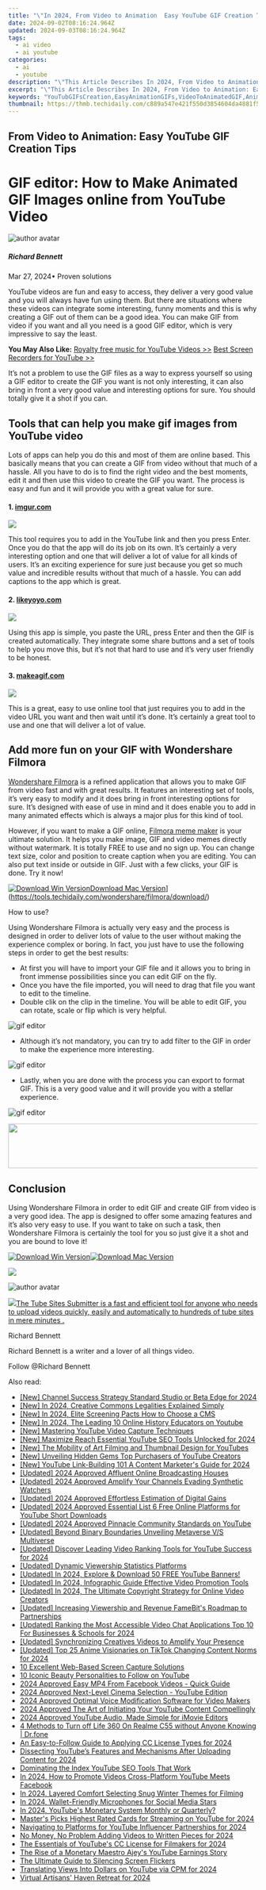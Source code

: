 ```yaml
---
title: "\"In 2024, From Video to Animation  Easy YouTube GIF Creation Tips\""
date: 2024-09-02T08:16:24.964Z
updated: 2024-09-03T08:16:24.964Z
tags:
  - ai video
  - ai youtube
categories:
  - ai
  - youtube
description: "\"This Article Describes In 2024, From Video to Animation: Easy YouTube GIF Creation Tips\""
excerpt: "\"This Article Describes In 2024, From Video to Animation: Easy YouTube GIF Creation Tips\""
keywords: "YouTubGIFsCreation,EasyAnimationGIFs,VideoToAnimatedGIF,AnimatedYouTubeGIFs,GIFMakingForVideo,QuickGIFAnimation,YouTubeVideoGIFTips"
thumbnail: https://thmb.techidaily.com/c889a547e421f550d3854604da4881f54e6123831fe3b245b44881a2b3d8e123.jpg
---
```


## From Video to Animation: Easy YouTube GIF Creation Tips

# GIF editor: How to Make Animated GIF Images online from YouTube Video

![author avatar](https://images.wondershare.com/filmora/article-images/richard-bennett.jpg)

##### Richard Bennett

 Mar 27, 2024• Proven solutions

YouTube videos are fun and easy to access, they deliver a very good value and you will always have fun using them. But there are situations where these videos can integrate some interesting, funny moments and this is why creating a GIF out of them can be a good idea. You can make GIF from video if you want and all you need is a good GIF editor, which is very impressive to say the least.

**You May Also Like:**
[Royalty free music for YouTube Videos >>](https://tools.techidaily.com/wondershare/filmora/download/)
[Best Screen Recorders for YouTube >>](https://tools.techidaily.com/wondershare/filmora/download/)

It’s not a problem to use the GIF files as a way to express yourself so using a GIF editor to create the GIF you want is not only interesting, it can also bring in front a very good value and interesting options for sure. You should totally give it a shot if you can.

## Tools that can help you make gif images from YouTube video

Lots of apps can help you do this and most of them are online based. This basically means that you can create a GIF from video without that much of a hassle. All you have to do is to find the right video and the best moments, edit it and then use this video to create the GIF you want. The process is easy and fun and it will provide you with a great value for sure.

#### 1\. [imgur.com](https://imgur.com/vidgif)

![](https://images.wondershare.com/filmora/article-images/imgur-video-to-gif.jpg)

This tool requires you to add in the YouTube link and then you press Enter. Once you do that the app will do its job on its own. It’s certainly a very interesting option and one that will deliver a lot of value for all kinds of users. It’s an exciting experience for sure just because you get so much value and incredible results without that much of a hassle. You can add captions to the app which is great.

#### 2\. [likeyoyo.com](https://likeyoyo.com/)

![](https://images.wondershare.com/filmora/article-images/likeyoyo-video-to-gif.jpg)

Using this app is simple, you paste the URL, press Enter and then the GIF is created automatically. They integrate some share buttons and a set of tools to help you move this, but it’s not that hard to use and it’s very user friendly to be honest.

#### 3\. [makeagif.com](http://makeagif.com/youtube-to-gif)

![](https://images.wondershare.com/filmora/article-images/makeagif-video-to-gif.jpg)

This is a great, easy to use online tool that just requires you to add in the video URL you want and then wait until it’s done. It’s certainly a great tool to use and one that will deliver a lot of value.

## Add more fun on your GIF with Wondershare Filmora

[Wondershare Filmora](https://tools.techidaily.com/wondershare/filmora/download/) is a refined application that allows you to make GIF from video fast and with great results. It features an interesting set of tools, it’s very easy to modify and it does bring in front interesting options for sure. It’s designed with ease of use in mind and it does enable you to add in many animated effects which is always a major plus for this kind of tool.

However, if you want to make a GIF online, [Filmora meme maker](https://tools.techidaily.com/wondershare/filmora/download/) is your ultimate solution. It helps you make image, GIF and video memes directly without watermark. It is totally FREE to use and no sign up. You can change text size, color and position to create caption when you are editing. You can also put text inside or outside in GIF. Just with a few clicks, your GIF is done. Try it now!

[![Download Win Version](https://images.wondershare.com/filmora/guide/download-btn-win.jpg)](https://tools.techidaily.com/wondershare/filmora/download/)[Download Mac Version](https://images.wondershare.com/filmora/guide/download-btn-mac.jpg)](https://tools.techidaily.com/wondershare/filmora/download/)

How to use?

Using Wondershare Filmora is actually very easy and the process is designed in order to deliver lots of value to the user without making the experience complex or boring. In fact, you just have to use the following steps in order to get the best results:

* At first you will have to import your GIF file and it allows you to bring in front immense possibilities since you can edit GIF on the fly.
* Once you have the file imported, you will need to drag that file you want to edit to the timeline.
* Double clik on the clip in the timeline. You will be able to edit GIF, you can rotate, scale or flip which is very helpful.

![gif editor](https://images.wondershare.com/filmora/article-images/video-editing-panel-win.jpg)

* Although it’s not mandatory, you can try to add filter to the GIF in order to make the experience more interesting.

![gif editor](https://images.wondershare.com/filmora/guide/filters-9-win.jpg)

* Lastly, when you are done with the process you can export to format GIF. This is a very good value and it will provide you with a stellar experience.

![gif editor](https://images.wondershare.com/filmora/article-images/export-video-9.jpg)

<!-- affiliate ads begin -->
<a href="https://arkmc.pxf.io/c/5597632/427477/5172" target="_top" id="427477"><img src="//a.impactradius-go.com/display-ad/5172-427477" border="0" alt="" width="728" height="90"/></a><img height="0" width="0" src="https://arkmc.pxf.io/i/5597632/427477/5172" style="position:absolute;visibility:hidden;" border="0" />
<!-- affiliate ads end -->
## Conclusion

Using Wondershare Filmora in order to edit GIF and create GIF from video is a very good idea. The app is designed to offer some amazing features and it’s also very easy to use. If you want to take on such a task, then Wondershare Filmora is certainly the tool for you so just give it a shot and you are bound to love it!

[![Download Win Version](https://images.wondershare.com/filmora/guide/download-btn-win.jpg)](https://tools.techidaily.com/wondershare/filmora/download/)[![Download Mac Version](https://images.wondershare.com/filmora/guide/download-btn-mac.jpg)](https://tools.techidaily.com/wondershare/filmora/download/)

<!-- affiliate ads begin -->
<a href="https://store.movavi.com/affiliate.php?ACCOUNT=MOVAVI&AFFILIATE=108875&PATH=https%3A%2F%2Fwww.movavi.com%3FAFFILIATE%3D108875%26RESOURCE%3DMovavi%2BScreen%2BRecorder%2Bbox"><img src="https://mcusercontent.com/0885a03ded3d480dca9287f12/images/f026b149-fc7c-fd54-5f3e-1460bbb19b6b.jpg" border="0"></a>
<!-- affiliate ads end -->
![author avatar](https://images.wondershare.com/filmora/article-images/richard-bennett.jpg)

<!-- affiliate ads begin -->
<a href="https://secure.2checkout.com/order/checkout.php?PRODS=4531356&QTY=1&AFFILIATE=108875&CART=1"><img src="https://secure.avangate.com/images/merchant/8fdd149fcaa7058caccc9c4ad5b0d89a/products/tss-box.JPG" border="0">The Tube Sites Submitter is a fast and efficient tool for anyone who needs to upload videos quickly, easily and automatically to hundreds of tube sites in mere minutes . </a>
<!-- affiliate ads end -->
Richard Bennett

Richard Bennett is a writer and a lover of all things video.

Follow @Richard Bennett


<ins class="adsbygoogle"
     style="display:block"
     data-ad-format="autorelaxed"
     data-ad-client="ca-pub-7571918770474297"
     data-ad-slot="1223367746"></ins>



<ins class="adsbygoogle"
     style="display:block"
     data-ad-client="ca-pub-7571918770474297"
     data-ad-slot="8358498916"
     data-ad-format="auto"
     data-full-width-responsive="true"></ins>

<span class="atpl-alsoreadstyle">Also read:</span>
<div><ul>
<li><a href="https://youtube-lab.techidaily.com/hannel-success-strategy-standard-studio-or-beta-edge-for-2024/"><u>[New] Channel Success Strategy  Standard Studio or Beta Edge for 2024</u></a></li>
<li><a href="https://youtube-lab.techidaily.com/n-2024-creative-commons-legalities-explained-simply/"><u>[New] In 2024, Creative Commons Legalities Explained Simply</u></a></li>
<li><a href="https://facebook-video-footage.techidaily.com/new-in-2024-elite-screening-pacts-how-to-choose-a-cms/"><u>[New] In 2024, Elite Screening Pacts  How to Choose a CMS</u></a></li>
<li><a href="https://youtube-lab.techidaily.com/n-2024-the-leading-10-online-history-educators-on-youtube/"><u>[New] In 2024, The Leading 10 Online History Educators on Youtube</u></a></li>
<li><a href="https://on-screen-recording.techidaily.com/new-mastering-youtube-video-capture-techniques/"><u>[New] Mastering YouTube Video Capture Techniques</u></a></li>
<li><a href="https://youtube-lab.techidaily.com/aximize-reach-essential-youtube-seo-tools-unlocked-for-2024/"><u>[New] Maximize Reach  Essential YouTube SEO Tools Unlocked for 2024</u></a></li>
<li><a href="https://youtube-lab.techidaily.com/he-mobility-of-art-filming-and-thumbnail-design-for-youtubes/"><u>[New] The Mobility of Art  Filming and Thumbnail Design for YouTubes</u></a></li>
<li><a href="https://youtube-lab.techidaily.com/nveiling-hidden-gems-top-purchasers-of-youtube-creators/"><u>[New] Unveiling Hidden Gems  Top Purchasers of YouTube Creators</u></a></li>
<li><a href="https://youtube-lab.techidaily.com/outube-link-building-101-a-content-marketers-guide-for-2024/"><u>[New] YouTube Link-Building 101  A Content Marketer's Guide for 2024</u></a></li>
<li><a href="https://youtube-lab.techidaily.com/ed-2024-approved-affluent-online-broadcasting-houses/"><u>[Updated] 2024 Approved  Affluent Online Broadcasting Houses</u></a></li>
<li><a href="https://youtube-lab.techidaily.com/ed-2024-approved-amplify-your-channels-evading-synthetic-watchers/"><u>[Updated] 2024 Approved  Amplify Your Channels  Evading Synthetic Watchers</u></a></li>
<li><a href="https://youtube-lab.techidaily.com/ed-2024-approved-effortless-estimation-of-digital-gains/"><u>[Updated] 2024 Approved  Effortless Estimation of Digital Gains</u></a></li>
<li><a href="https://youtube-lab.techidaily.com/ed-2024-approved-essential-list-6-free-online-platforms-for-youtube-short-downloads/"><u>[Updated] 2024 Approved  Essential List  6 Free Online Platforms for YouTube Short Downloads</u></a></li>
<li><a href="https://youtube-lab.techidaily.com/ed-2024-approved-pinnacle-community-standards-on-youtube/"><u>[Updated] 2024 Approved  Pinnacle Community Standards on YouTube</u></a></li>
<li><a href="https://extra-lessons.techidaily.com/updated-beyond-binary-boundaries-unveiling-metaverse-vs-multiverse/"><u>[Updated] Beyond Binary Boundaries  Unveiling Metaverse V/S Multiverse</u></a></li>
<li><a href="https://youtube-lab.techidaily.com/ed-discover-leading-video-ranking-tools-for-youtube-success-for-2024/"><u>[Updated] Discover Leading Video Ranking Tools for YouTube Success for 2024</u></a></li>
<li><a href="https://youtube-lab.techidaily.com/ed-dynamic-viewership-statistics-platforms/"><u>[Updated] Dynamic Viewership Statistics Platforms</u></a></li>
<li><a href="https://youtube-lab.techidaily.com/92765130-updated-in-2024-explore-and-download-50-free-youtube-banners/"><u>[Updated] In 2024, Explore & Download  50 FREE YouTube Banners!</u></a></li>
<li><a href="https://youtube-lab.techidaily.com/ed-in-2024-infographic-guide-effective-video-promotion-tools/"><u>[Updated] In 2024, Infographic Guide  Effective Video Promotion Tools</u></a></li>
<li><a href="https://youtube-lab.techidaily.com/ed-in-2024-the-ultimate-copyright-strategy-for-online-video-creators/"><u>[Updated] In 2024, The Ultimate Copyright Strategy for Online Video Creators</u></a></li>
<li><a href="https://youtube-lab.techidaily.com/ed-increasing-viewership-and-revenue-famebits-roadmap-to-partnerships/"><u>[Updated] Increasing Viewership and Revenue  FameBit's Roadmap to Partnerships</u></a></li>
<li><a href="https://screen-mirroring-recording.techidaily.com/updated-ranking-the-most-accessible-video-chat-applications-top-10-for-businesses-and-schools-for-2024/"><u>[Updated] Ranking the Most Accessible Video Chat Applications  Top 10 For Businesses & Schools for 2024</u></a></li>
<li><a href="https://youtube-lab.techidaily.com/ed-synchronizing-creatives-videos-to-amplify-your-presence/"><u>[Updated] Synchronizing Creatives  Videos to Amplify Your Presence</u></a></li>
<li><a href="https://tiktok-videos.techidaily.com/updated-top-25-anime-visionaries-on-tiktok-changing-content-norms-for-2024/"><u>[Updated] Top 25 Anime Visionaries on TikTok Changing Content Norms for 2024</u></a></li>
<li><a href="https://digital-screen-recording.techidaily.com/10-excellent-web-based-screen-capture-solutions/"><u>10 Excellent Web-Based Screen Capture Solutions</u></a></li>
<li><a href="https://youtube-lab.techidaily.com/onic-beauty-personalities-to-follow-on-youtube/"><u>10 Iconic Beauty Personalities to Follow on YouTube</u></a></li>
<li><a href="https://facebook-clips.techidaily.com/2024-approved-easy-mp4-from-facebook-videos-quick-guide/"><u>2024 Approved  Easy MP4 From Facebook Videos - Quick Guide</u></a></li>
<li><a href="https://youtube-lab.techidaily.com/approved-next-level-cinema-selection-youtube-edition/"><u>2024 Approved  Next-Level Cinema Selection - YouTube Edition</u></a></li>
<li><a href="https://youtube-lab.techidaily.com/approved-optimal-voice-modification-software-for-video-makers/"><u>2024 Approved  Optimal Voice Modification Software for Video Makers</u></a></li>
<li><a href="https://youtube-lab.techidaily.com/approved-the-art-of-initiating-your-youtube-content-compellingly/"><u>2024 Approved  The Art of Initiating Your YouTube Content Compellingly</u></a></li>
<li><a href="https://youtube-lab.techidaily.com/approved-youtube-audio-made-simple-for-imovie-editors/"><u>2024 Approved  YouTube Audio, Made Simple for iMovie Editors</u></a></li>
<li><a href="https://location-fake.techidaily.com/4-methods-to-turn-off-life-360-on-realme-c55-without-anyone-knowing-drfone-by-drfone-virtual-android/"><u>4 Methods to Turn off Life 360 On Realme C55 without Anyone Knowing | Dr.fone</u></a></li>
<li><a href="https://youtube-lab.techidaily.com/sy-to-follow-guide-to-applying-cc-license-types-for-2024/"><u>An Easy-to-Follow Guide to Applying CC License Types for 2024</u></a></li>
<li><a href="https://youtube-lab.techidaily.com/cting-youtubes-features-and-mechanisms-after-uploading-content-for-2024/"><u>Dissecting YouTube’s Features and Mechanisms After Uploading Content for 2024</u></a></li>
<li><a href="https://youtube-lab.techidaily.com/ating-the-index-youtube-seo-tools-that-work/"><u>Dominating the Index  YouTube SEO Tools That Work</u></a></li>
<li><a href="https://youtube-lab.techidaily.com/24-how-to-promote-videos-cross-platform-youtube-meets-facebook/"><u>In 2024, How to Promote Videos Cross-Platform  YouTube Meets Facebook</u></a></li>
<li><a href="https://youtube-lab.techidaily.com/24-layered-comfort-selecting-snug-winter-themes-for-filming/"><u>In 2024, Layered Comfort  Selecting Snug Winter Themes for Filming</u></a></li>
<li><a href="https://youtube-lab.techidaily.com/24-wallet-friendly-microphones-for-social-media-stars/"><u>In 2024, Wallet-Friendly Microphones for Social Media Stars</u></a></li>
<li><a href="https://facebook-video-share.techidaily.com/in-2024-youtubes-monetary-system-monthly-or-quarterly/"><u>In 2024, YouTube's Monetary System  Monthly or Quarterly?</u></a></li>
<li><a href="https://youtube-lab.techidaily.com/rs-picks-highest-rated-cards-for-streaming-on-youtube-for-2024/"><u>Master's Picks  Highest Rated Cards for Streaming on YouTube for 2024</u></a></li>
<li><a href="https://youtube-help.techidaily.com/navigating-to-platforms-for-youtube-influencer-partnerships-for-2024/"><u>Navigating to Platforms for YouTube Influencer Partnerships for 2024</u></a></li>
<li><a href="https://youtube-lab.techidaily.com/ney-no-problem-adding-videos-to-written-pieces-for-2024/"><u>No Money, No Problem  Adding Videos to Written Pieces for 2024</u></a></li>
<li><a href="https://youtube-lab.techidaily.com/ssentials-of-youtubes-cc-license-for-filmakers-for-2024/"><u>The Essentials of YouTube's CC License for Filmakers for 2024</u></a></li>
<li><a href="https://youtube-lab.techidaily.com/ise-of-a-monetary-maestro-ajeys-youtube-earnings-story/"><u>The Rise of a Monetary Maestro  Ajey's YouTube Earnings Story</u></a></li>
<li><a href="https://graphic-issues.techidaily.com/the-ultimate-guide-to-silencing-screen-flickers/"><u>The Ultimate Guide to Silencing Screen Flickers</u></a></li>
<li><a href="https://youtube-lab.techidaily.com/lating-views-into-dollars-on-youtube-via-cpm-for-2024/"><u>Translating Views Into Dollars on YouTube via CPM for 2024</u></a></li>
<li><a href="https://youtube-lab.techidaily.com/al-artisans-haven-retreat-for-2024/"><u>Virtual Artisans' Haven Retreat for 2024</u></a></li>
</ul></div>
